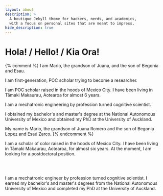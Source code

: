```yaml
---
layout: about
description: >
  A boutique Jekyll theme for hackers, nerds, and academics,
  with a focus on personal sites that are meant to impress.
hide_description: true
---
```


# Hola! / Hello! / Kia Ora! 

{% comment %} 
I am Mario, the grandson of Juana, and the son of Begonia and Esau. 

I am first-generation, POC scholar trying to become a researcher.

I am POC scholar raised in the hoods of Mexico City. I have been living in Tāmaki Makaurau, Aotearoa for almost 6 years.

I am a mechatronic engineering by profession turned cognitive scientist. 

I obtained my bachelor's and master's degree at the National Autonomous University of Mexico and obtained my PhD at the University of Auckland.

My name is Mario, the grandson of Juana Romero and the son of Begonia Lopez and Esaú Zarco. 
{% endcomment %}

<p align='justify'>

I am a scholar of color raised in the hoods of Mexico City. I have been living in Tāmaki Makaurau, Aotearoa, for almost six years. At the moment, I am looking for a postdoctoral position.

<br>
<br>

I am a mechatronic engineer by profession turned cognitive scientist. I earned my bachelor's and master's degrees from the National Autonomous University of Mexico and completed my PhD at the University of Auckland.

</p>


